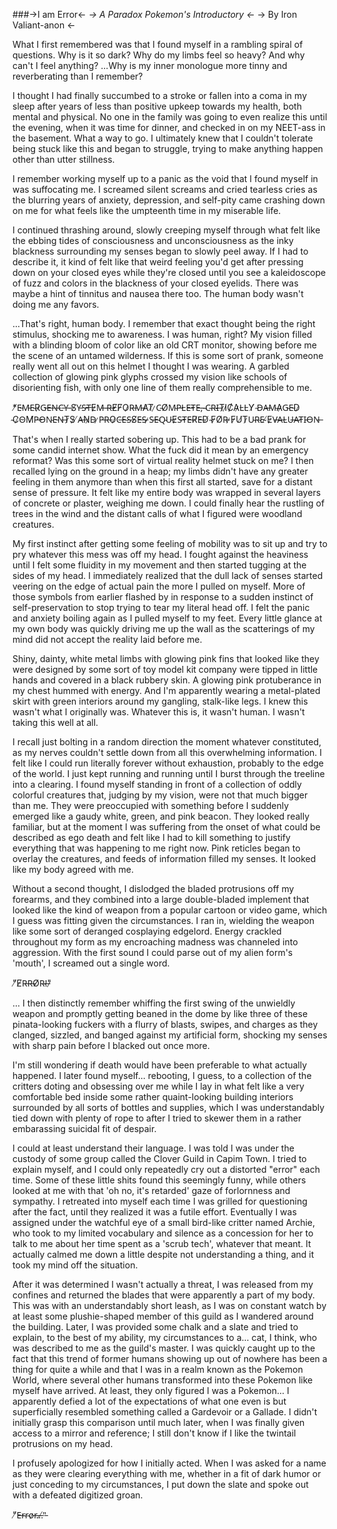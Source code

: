 ###->I am Error<-
*-> A Paradox Pokemon's Introductory <-*
-> By Iron Valiant-anon <-


What I first remembered was that I found myself in a rambling spiral of questions. Why is it so dark? Why do my limbs feel so heavy? And why can't I feel anything? ...Why is my inner monologue more tinny and reverberating than I remember?

I thought I had finally succumbed to a stroke or fallen into a coma in my sleep after years of less than positive upkeep towards my health, both mental and physical. No one in the family was going to even realize this until the evening, when it was time for dinner, and checked in on my NEET-ass in the basement. What a way to go. I ultimately knew that I couldn't tolerate being stuck like this and began to struggle, trying to make anything happen other than utter stillness.

I remember working myself up to a panic as the void that I found myself in was suffocating me. I screamed silent screams and cried tearless cries as the blurring years of anxiety, depression, and self-pity came crashing down on me for what feels like the umpteenth time in my miserable life.

I continued thrashing around, slowly creeping myself through what felt like the ebbing tides of consciousness and unconsciousness as the inky blackness surrounding my senses began to slowly peel away. If I had to describe it, it kind of felt like that weird feeling you'd get after pressing down on your closed eyes while they're closed until you see a kaleidoscope of fuzz and colors in the blackness of your closed eyelids. There was maybe a hint of tinnitus and nausea there too. The human body wasn't doing me any favors.

...That's right, human body. I remember that exact thought being the right stimulus, shocking me to awareness. I was human, right? My vision filled with a blinding bloom of color like an old CRT monitor, showing before me the scene of an untamed wilderness. If this is some sort of prank, someone really went all out on this helmet I thought I was wearing. A garbled collection of glowing pink glyphs crossed my vision like schools of disorienting fish, with only one line of them really comprehensible to me.

*̸E̵M̵E̴R̷G̵E̶N̶C̵Y̵ ̵S̸Y̵S̵T̶E̷M̶ ̵R̶E̸F̸O̷R̶M̵A̸T̸ ̷C̴O̸M̴P̵L̵E̶T̵E̶,̵ ̴C̴R̴I̶T̷I̷C̸A̷L̵L̵Y̸ ̴D̵A̶M̴A̷G̴E̵D̷ ̴C̷O̴M̸P̶O̵N̴E̵N̶T̷S̷ ̸A̶N̷D̴ ̷P̵R̶O̷C̶E̴S̶S̸E̶S̵ ̷S̶E̴Q̴U̵E̷S̶T̵E̶R̸E̶D̸ ̴F̷O̸R̵ ̷F̷U̸T̷U̴R̴E̴ ̸E̷V̶A̵L̴U̶A̴T̵I̵O̵N̶

That's when I really started sobering up. This had to be a bad prank for some candid internet show. What the fuck did it mean by an emergency reformat? Was this some sort of virtual reality helmet stuck on me? I then recalled lying on the ground in a heap; my limbs didn't have any greater feeling in them anymore than when this first all started, save for a distant sense of pressure. It felt like my entire body was wrapped in several layers of concrete or plaster, weighing me down. I could finally hear the rustling of trees in the wind and the distant calls of what I figured were woodland creatures.

My first instinct after getting some feeling of mobility was to sit up and try to pry whatever this mess was off my head. I fought against the heaviness until I felt some fluidity in my movement and then started tugging at the sides of my head. I immediately realized that the dull lack of senses started veering on the edge of actual pain the more I pulled on myself. More of those symbols from earlier flashed by in response to a sudden instinct of self-preservation to stop trying to tear my literal head off. I felt the panic and anxiety boiling again as I pulled myself to my feet. Every little glance at my own body was quickly driving me up the wall as the scatterings of my mind did not accept the reality laid before me.

Shiny, dainty, white metal limbs with glowing pink fins that looked like they were designed by some sort of toy model kit company were tipped in little hands and covered in a black rubbery skin. A glowing pink protuberance in my chest hummed with energy. And I'm apparently wearing a metal-plated skirt with green interiors around my gangling, stalk-like legs. I knew this wasn't what I originally was. Whatever this is, it wasn't human. I wasn't taking this well at all.

I recall just bolting in a random direction the moment whatever constituted, as my nerves couldn't settle down from all this overwhelming information. I felt like I could run literally forever without exhaustion, probably to the edge of the world. I just kept running and running until I burst through the treeline into a clearing. I found myself standing in front of a collection of oddly colorful creatures that, judging by my vision, were not that much bigger than me. They were preoccupied with something before I suddenly emerged like a gaudy white, green, and pink beacon. They looked really familiar, but at the moment I was suffering from the onset of what could be described as ego death and felt like I had to kill something to justify everything that was happening to me right now. Pink reticles began to overlay the creatures, and feeds of information filled my senses. It looked like my body agreed with me.

Without a second thought, I dislodged the bladed protrusions off my forearms, and they combined into a large double-bladed implement that looked like the kind of weapon from a popular cartoon or video game, which I guess was fitting given the circumstances. I ran in, wielding the weapon like some sort of deranged cosplaying edgelord. Energy crackled throughout my form as my encroaching madness was channeled into aggression. With the first sound I could parse out of my alien form's 'mouth', I screamed out a single word.

"̸E̸R̵R̶O̸R̴!̶"̷

... I then distinctly remember whiffing the first swing of the unwieldly weapon and promptly getting beaned in the dome by like three of these pinata-looking fuckers with a flurry of blasts, swipes, and charges as they clanged, sizzled, and banged against my artificial form, shocking my senses with sharp pain before I blacked out once more.

I'm still wondering if death would have been preferable to what actually happened. I later found myself... rebooting, I guess, to a collection of the critters doting and obsessing over me while I lay in what felt like a very comfortable bed inside some rather quaint-looking building interiors surrounded by all sorts of bottles and supplies, which I was understandably tied down with plenty of rope to after I tried to skewer them in a rather embarassing suicidal fit of despair.

I could at least understand their language. I was told I was under the custody of some group called the Clover Guild in Capim Town. I tried to explain myself, and I could only repeatedly cry out a distorted "error" each time. Some of these little shits found this seemingly funny, while others looked at me with that 'oh no, it's retarded' gaze of forlornness and sympathy. I retreated into myself each time I was grilled for questioning after the fact, until they realized it was a futile effort. Eventually I was assigned under the watchful eye of a small bird-like critter named Archie, who took to my limited vocabulary and silence as a concession for her to talk to me about her time spent as a 'scrub tech', whatever that meant. It actually calmed me down a little despite not understanding a thing, and it took my mind off the situation.

After it was determined I wasn't actually a threat, I was released from my confines and returned the blades that were apparently a part of my body. This was with an understandably short leash, as I was on constant watch by at least some plushie-shaped member of this guild as I wandered around the building. Later, I was provided some chalk and a slate and tried to explain, to the best of my ability, my circumstances to a... cat, I think, who was described to me as the guild's master. I was quickly caught up to the fact that this trend of former humans showing up out of nowhere has been a thing for quite a while and that I was in a realm known as the Pokemon World, where several other humans transformed into these Pokemon like myself have arrived. At least, they only figured I was a Pokemon... I apparently defied a lot of the expectations of what one even is but superficially resembled something called a Gardevoir or a Gallade. I didn't initially grasp this comparison until much later, when I was finally given access to a mirror and reference; I still don't know if I like the twintail protrusions on my head.

I profusely apologized for how I initially acted. When I was asked for a name as they were clearing everything with me, whether in a fit of dark humor or just conceding to my circumstances, I put down the slate and spoke out with a defeated digitized groan.

"̸E̶r̴r̴o̷r̶.̶.̶.̸"̵